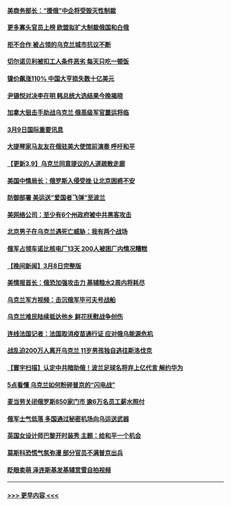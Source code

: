 #### [美商务部长：“援俄”中企将受毁灭性制裁](../pages/prog202/a103368936.md?t=03100001) 
#### [更多寡头官员上榜 欧盟拟扩大制裁俄国和白俄](../pages/prog202/a103368970.md?t=03100001) 
#### [拒不合作 被占领的乌克兰城市抗议不断](../pages/prog202/a103368878.md?t=03100001) 
#### [切尔诺贝利被扣工人条件恶劣 每天只吃一顿饭](../pages/prog202/a103368873.md?t=03100001) 
#### [镍价飙涨110% 中国大亨损失数十亿美元](../pages/prog202/a103368868.md?t=03100001) 
#### [尹锡悦对决李在明 韩总统大选结果今晚揭晓](../pages/prog202/a103368847.md?t=03100001) 
#### [加拿大狙击手助战乌克兰 俄高级军官噩运将临](../pages/prog202/a103368815.md?t=03100001) 
#### [3月9日国际重要讯息](../pages/prog202/a103368823.md?t=03100001) 
#### [大提琴家马友友在俄驻美大使馆前演奏 呼吁和平](../pages/prog202/a103368749.md?t=03100001) 
#### [【更新3.9】乌克兰同意提议的人道疏散走廊](../pages/prog202/a103368713.md?t=03100001) 
#### [美国中情局长：俄罗斯入侵受挫 让北京困惑不安](../pages/prog202/a103368718.md?t=03100001) 
#### [防御部署 美运送“爱国者飞弹”至波兰](../pages/prog202/a103368723.md?t=03100001) 
#### [美网络公司：至少有6个州政府被中共黑客攻击](../pages/prog202/a103368697.md?t=03100001) 
#### [北京男子在乌克兰遇死亡威胁：我有两个战场](../pages/prog202/a103368619.md?t=03100001) 
#### [俄军占领车诺比核电厂13天 200人被困厂内情况糟糕](../pages/prog202/a103368642.md?t=03100001) 
#### [【晚间新闻】3月8日完整版](../pages/prog202/a103368520.md?t=03100001) 
#### [美情报首长：俄恐加强攻击力 基辅粮水2周内将耗尽](../pages/prog202/a103368561.md?t=03100001) 
#### [乌克兰军方视频：击沉俄军毕可夫号战船](../pages/prog202/a103368410.md?t=03100001) 
#### [乌克兰难民陆续抵达他乡 鲜花抚慰战争创伤](../pages/prog202/a103368237.md?t=03100001) 
#### [连线法国记者：法国取消疫苗通行证 应对俄乌能源危机](../pages/prog202/a103368235.md?t=03100001) 
#### [战乱迫200万人离开乌克兰 11岁男孩独自逃往斯洛伐克](../pages/prog202/a103368201.md?t=03100001) 
#### [【寰宇扫描】认定中共暗助俄！波兰足球名将弃上亿代言 解约华为](../pages/prog202/a103368193.md?t=03100001) 
#### [5点看懂 乌克兰如何粉碎普京的“闪电战”](../pages/prog202/a103368464.md?t=03100001) 
#### [麦当劳关闭俄罗斯850家门市 逾6万名员工薪水照付](../pages/prog202/a103368478.md?t=03100001) 
#### [俄军士气低落 多国通过秘密机场向乌运送武器](../pages/prog202/a103368370.md?t=03100001) 
#### [英国女设计师巴黎开时装秀 主题：给和平一个机会](../pages/prog202/a103368250.md?t=03100001) 
#### [莫斯科恐慌气氛弥漫 部分官员不满普京出兵](../pages/prog202/a103368404.md?t=03100001) 
#### [眨眼卖萌 泽连斯基发基辅赏雪自拍视频](../pages/prog202/a103368288.md?t=03100001) 

----
#### [ >>> 更早内容 <<< ](../indexes/prog202-earlier.md)
